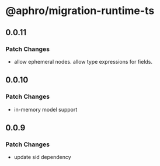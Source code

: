 # @aphro/migration-runtime-ts

## 0.0.11

### Patch Changes

- allow ephemeral nodes. allow type expressions for fields.

## 0.0.10

### Patch Changes

- in-memory model support

## 0.0.9

### Patch Changes

- update sid dependency
